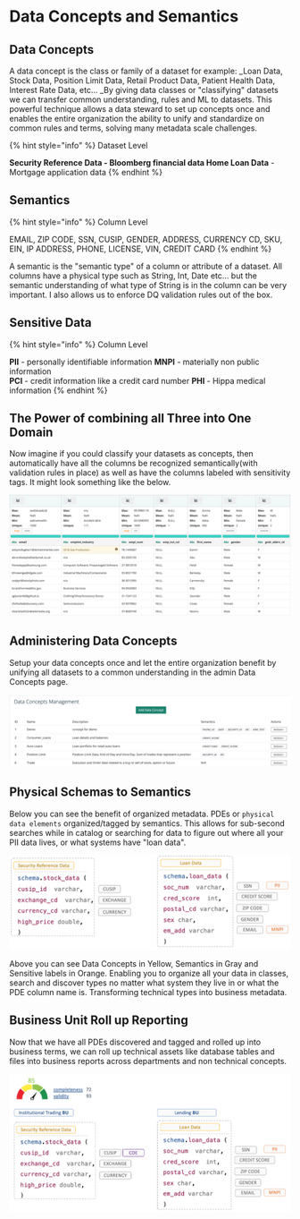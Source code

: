 # Data Concepts and Semantics

## Data Concepts

A data concept is the class or family of a dataset for example:  _Loan Data, Stock Data, Position Limit Data, Retail Product Data, Patient Health Data, Interest Rate Data, etc... _By giving data classes or "classifying" datasets we can transfer common understanding, rules and ML to datasets. This powerful technique allows a data steward to set up concepts once and enables the entire organization the ability to unify and standardize on common rules and terms, solving many metadata scale challenges.

{% hint style="info" %}
Dataset Level

**Security Reference Data **- Bloomberg financial data**                                                                      Home Loan Data** - Mortgage application data
{% endhint %}

## Semantics

{% hint style="info" %}
Column Level

EMAIL, ZIP CODE, SSN, CUSIP, GENDER, ADDRESS, CURRENCY CD, SKU, EIN, IP ADDRESS, PHONE, LICENSE, VIN, CREDIT CARD
{% endhint %}

A semantic is the "semantic type" of a column or attribute of a dataset.  All columns have a physical type such as String, Int, Date etc... but the semantic understanding of what type of String is in the column can be very important.  I also allows us to enforce DQ validation rules out of the box. 

## Sensitive Data

{% hint style="info" %}
Column Level

**PII** - personally identifiable information                                                                                             **MNPI** - materially non public information\
**PCI** - credit information like a credit card number                                                                              **PHI** - Hippa medical information
{% endhint %}

## The Power of combining all Three into One Domain 

Now imagine if you could classify your datasets as concepts, then automatically have all the columns be recognized semantically(with validation rules in place) as well as have the columns labeled with sensitivity tags.  It might look something like the below.

![](<../.gitbook/assets/Screen Shot 2021-09-15 at 1.11.06 PM.png>)

## Administering Data Concepts

Setup your data concepts once and let the entire organization benefit by unifying all datasets to a common understanding in the admin Data Concepts page. 

![](<../.gitbook/assets/Screen Shot 2021-09-15 at 1.14.42 PM.png>)

## Physical Schemas to Semantics

Below you can see the benefit of organized metadata.  PDEs or `physical data elements` organized/tagged by semantics.  This allows for sub-second searches while in catalog or searching for data to figure out where all your PII data lives, or what systems have "loan data".

![](<../.gitbook/assets/Screen Shot 2021-09-15 at 4.32.09 PM.png>)

Above you can see Data Concepts in Yellow, Semantics in Gray and Sensitive labels in Orange.  Enabling you to organize all your data in classes, search and discover types no matter what system they live in or what the PDE column name is.  Transforming technical types into business metadata.

## Business Unit Roll up Reporting

Now that we have all PDEs discovered and tagged and rolled up into business terms, we can roll up technical assets like database tables and files into business reports across departments and non technical concepts.

![](<../.gitbook/assets/Screen Shot 2021-09-15 at 5.17.14 PM.png>)
